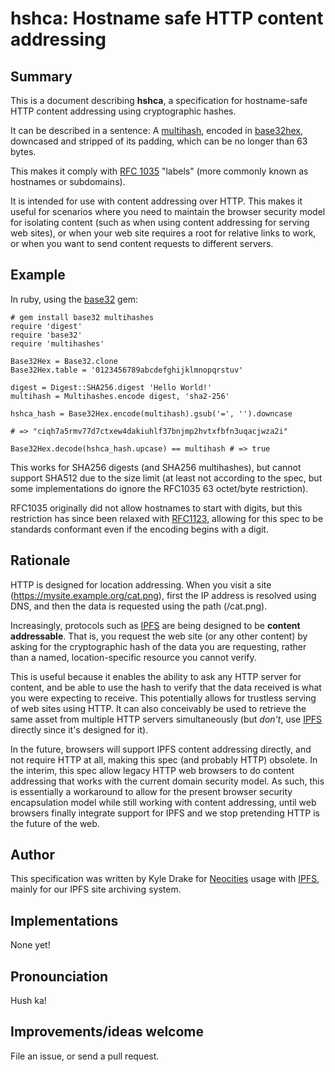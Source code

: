 # hshca: Hostname safe HTTP content addressing

## Summary

This is a document describing **hshca**, a specification for hostname-safe HTTP content addressing using cryptographic hashes.

It can be described in a sentence: A [multihash](https://github.com/jbenet/multihash), encoded in [base32hex](https://en.wikipedia.org/wiki/Base32#base32hex), downcased and stripped of its padding, which can be no longer than 63 bytes.

This makes it comply with [RFC 1035](http://tools.ietf.org/html/rfc1035) "labels" (more commonly known as hostnames or subdomains).

It is intended for use with content addressing over HTTP. This makes it useful for scenarios where you need to maintain the browser security model for isolating content (such as when using content addressing for serving web sites), or when your web site requires a root for relative links to work, or when you want to send content requests to different servers.

## Example

In ruby, using the [base32](https://github.com/stesla/base32) gem:

    # gem install base32 multihashes
    require 'digest'
    require 'base32'
    require 'multihashes'

    Base32Hex = Base32.clone
    Base32Hex.table = '0123456789abcdefghijklmnopqrstuv'

    digest = Digest::SHA256.digest 'Hello World!'
    multihash = Multihashes.encode digest, 'sha2-256'

    hshca_hash = Base32Hex.encode(multihash).gsub('=', '').downcase

    # => "ciqh7a5rmv77d7ctxew4dakiuhlf37bnjmp2hvtxfbfn3uqacjwza2i"

    Base32Hex.decode(hshca_hash.upcase) == multihash # => true

This works for SHA256 digests (and SHA256 multihashes), but cannot support SHA512 due to the size limit (at least not according to the spec, but some implementations do ignore the RFC1035 63 octet/byte restriction).

RFC1035 originally did not allow hostnames to start with digits, but this restriction has since been relaxed with [RFC1123](https://tools.ietf.org/html/rfc1123), allowing for this spec to be standards conformant even if the encoding begins with a digit.

## Rationale

HTTP is designed for location addressing. When you visit a site (https://mysite.example.org/cat.png), first the IP address is resolved using DNS, and then the data is requested using the path (/cat.png).

Increasingly, protocols such as [IPFS](http://ipfs.io) are being designed to be **content addressable**. That is, you request the web site (or any other content) by asking for the cryptographic hash of the data you are requesting, rather than a named, location-specific resource you cannot verify.

This is useful because it enables the ability to ask any HTTP server for content, and be able to use the hash to verify that the data received is what you were expecting to receive. This potentially allows for trustless serving of web sites using HTTP. It can also conceivably be used to retrieve the same asset from multiple HTTP servers simultaneously (but *don't*, use [IPFS](http://ipfs.io) directly since it's designed for it).

In the future, browsers will support IPFS content addressing directly, and not require HTTP at all, making this spec (and probably HTTP) obsolete. In the interim, this spec allow legacy HTTP web browsers to do content addressing that works with the current domain security model. As such, this is essentially a workaround to allow for the present browser security encapsulation model while still working with content addressing, until web browsers finally integrate support for IPFS and we stop pretending HTTP is the future of the web.

## Author

This specification was written by Kyle Drake for [Neocities](https://neocities.org) usage with [IPFS](http://ipfs.io), mainly for our IPFS site archiving system.

## Implementations

None yet!

## Pronounciation

Hush ka!

## Improvements/ideas welcome

File an issue, or send a pull request.
